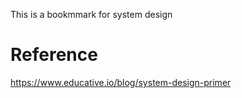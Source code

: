 This is a bookmmark for system design


# Reference
https://www.educative.io/blog/system-design-primer
